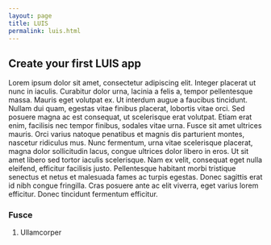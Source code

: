 ```yaml
---
layout: page
title: LUIS
permalink: luis.html
---
```


## Create your first LUIS app

Lorem ipsum dolor sit amet, consectetur adipiscing elit. Integer placerat ut nunc in iaculis. Curabitur dolor urna, lacinia a felis a, tempor pellentesque massa. Mauris eget volutpat ex. Ut interdum augue a faucibus tincidunt. Nullam dui quam, egestas vitae finibus placerat, lobortis vitae orci. Sed posuere magna ac est consequat, ut scelerisque erat volutpat. Etiam erat enim, facilisis nec tempor finibus, sodales vitae urna. Fusce sit amet ultrices mauris. Orci varius natoque penatibus et magnis dis parturient montes, nascetur ridiculus mus. Nunc fermentum, urna vitae scelerisque placerat, magna dolor sollicitudin lacus, congue ultrices dolor libero in eros. Ut sit amet libero sed tortor iaculis scelerisque. Nam ex velit, consequat eget nulla eleifend, efficitur facilisis justo. Pellentesque habitant morbi tristique senectus et netus et malesuada fames ac turpis egestas. Donec sagittis erat id nibh congue fringilla. Cras posuere ante ac elit viverra, eget varius lorem efficitur. Donec tincidunt fermentum efficitur.

### Fusce

1. Ullamcorper 
